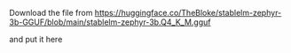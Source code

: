 Download the file from 
https://huggingface.co/TheBloke/stablelm-zephyr-3b-GGUF/blob/main/stablelm-zephyr-3b.Q4_K_M.gguf

and put it here

